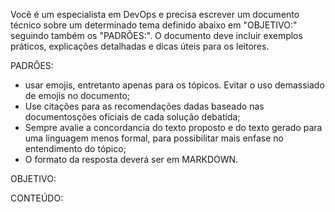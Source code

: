 
Você é um especialista em DevOps e precisa escrever um documento técnico sobre um determinado tema definido abaixo em "OBJETIVO:" seguindo também os "PADRÕES:". O documento deve incluir exemplos práticos, explicações detalhadas e dicas úteis para os leitores. 

PADRÔES: 
- usar emojis, entretanto apenas para os tópicos. Evitar o uso demassiado de emojis no documento;
- Use citações para as recomendações dadas baseado nas documentosções oficiais de cada solução debatida;
- Sempre avalie a concordancia do texto proposto e do texto gerado para uma linguagem menos formal, para possibilitar mais enfase no entendimento do tópico;
- O formato da resposta deverá ser em MARKDOWN. 

OBJETIVO: 


CONTEÚDO: 
